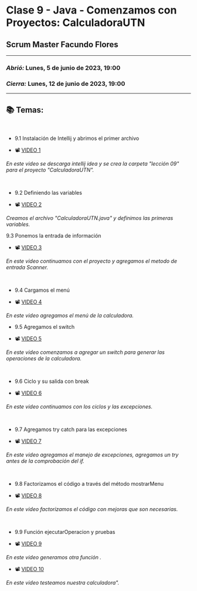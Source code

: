 # Clase 9 - Java - Comenzamos con Proyectos: CalculadoraUTN
## Scrum Master Facundo Flores

---

### *Abrió:* Lunes, 5 de junio de 2023, 19:00
### *Cierra:* Lunes, 12 de junio de 2023, 19:00

---

## 📚 Temas:

<br>

- 9.1 Instalación de Intellij y abrimos el primer archivo

- 📽 [VIDEO 1](https://frsrutneduar-my.sharepoint.com/personal/abetancud_frsr_utn_edu_ar/_layouts/15/stream.aspx?id=%2Fpersonal%2Fabetancud%5Ffrsr%5Futn%5Fedu%5Far%2FDocuments%2FJava%20Tercer%20Semestre%202023%2FClase%209%2FClase%209%20Parte%201%20Java%2Emp4&ga=1)

*En este video se descarga intellij idea y se crea la carpeta "lección 09" para el proyecto "CalculadoraUTN".*

<br>

- 9.2 Definiendo las variables

- 📽 [VIDEO 2](https://frsrutneduar-my.sharepoint.com/personal/abetancud_frsr_utn_edu_ar/_layouts/15/stream.aspx?id=%2Fpersonal%2Fabetancud%5Ffrsr%5Futn%5Fedu%5Far%2FDocuments%2FJava%20Tercer%20Semestre%202023%2FClase%209%2FClase%209%20Parte%202%20Java%2Emp4&ga=1)

*Creamos el archivo "CalculadoraUTN.java" y definimos las primeras variables.*

9.3 Ponemos la entrada de información

- 📽 [VIDEO 3](https://frsrutneduar-my.sharepoint.com/personal/abetancud_frsr_utn_edu_ar/_layouts/15/stream.aspx?id=%2Fpersonal%2Fabetancud%5Ffrsr%5Futn%5Fedu%5Far%2FDocuments%2FJava%20Tercer%20Semestre%202023%2FClase%209%2FClase%209%20Parte%203%20Java%2Emp4&ga=1)

*En este video continuamos con el proyecto y agregamos el metodo de entrada Scanner.*

<br>

- 9.4 Cargamos el menú

- 📽 [VIDEO 4](https://frsrutneduar-my.sharepoint.com/personal/abetancud_frsr_utn_edu_ar/_layouts/15/stream.aspx?id=%2Fpersonal%2Fabetancud%5Ffrsr%5Futn%5Fedu%5Far%2FDocuments%2FJava%20Tercer%20Semestre%202023%2FClase%209%2FClase%209%20Parte%204%20Java%2Emp4&ga=1)

*En este video agregamos el menú de la calculadora.*

- 9.5 Agregamos el switch

- 📽 [VIDEO 5](https://frsrutneduar-my.sharepoint.com/personal/abetancud_frsr_utn_edu_ar/_layouts/15/stream.aspx?id=%2Fpersonal%2Fabetancud%5Ffrsr%5Futn%5Fedu%5Far%2FDocuments%2FJava%20Tercer%20Semestre%202023%2FClase%209%2FClase%209%20Parte%205%20Java%2Emp4&ga=1)

*En este video comenzamos a agregar un switch para generar las operaciones de la calculadora.*

<br>

- 9.6 Ciclo y su salida con break

- 📽 [VIDEO 6](https://frsrutneduar-my.sharepoint.com/personal/abetancud_frsr_utn_edu_ar/_layouts/15/stream.aspx?id=%2Fpersonal%2Fabetancud%5Ffrsr%5Futn%5Fedu%5Far%2FDocuments%2FJava%20Tercer%20Semestre%202023%2FClase%209%2FClase%209%20Parte%206%20Java%2Emp4&ga=1)

*En este video continuamos con los ciclos y las excepciones.*

<br>

- 9.7 Agregamos try catch para las excepciones

- 📽 [VIDEO 7](https://frsrutneduar-my.sharepoint.com/personal/abetancud_frsr_utn_edu_ar/_layouts/15/stream.aspx?id=%2Fpersonal%2Fabetancud%5Ffrsr%5Futn%5Fedu%5Far%2FDocuments%2FJava%20Tercer%20Semestre%202023%2FClase%209%2FClase%209%20Parte%207%20Java%2Emp4&ga=1)

*En este video agregamos el manejo de excepciones, agregamos un try antes de la comprobación del if.*

<br>

- 9.8 Factorizamos el código a través del método mostrarMenu

- 📽 [VIDEO 8](https://frsrutneduar-my.sharepoint.com/personal/abetancud_frsr_utn_edu_ar/_layouts/15/stream.aspx?id=%2Fpersonal%2Fabetancud%5Ffrsr%5Futn%5Fedu%5Far%2FDocuments%2FJava%20Tercer%20Semestre%202023%2FClase%209%2FClase%209%20Parte%208%20Java%2Emp4&ga=1)

*En este video factorizamos el código con mejoras que son necesarias.*

<br>

- 9.9 Función ejecutarOperacion y pruebas

- 📽 [VIDEO 9](https://frsrutneduar-my.sharepoint.com/personal/abetancud_frsr_utn_edu_ar/_layouts/15/stream.aspx?id=%2Fpersonal%2Fabetancud%5Ffrsr%5Futn%5Fedu%5Far%2FDocuments%2FJava%20Tercer%20Semestre%202023%2FClase%209%2FClase%209%20Parte%209%20Java%2Emp4&ga=1)

*En este video generamos otra función .*

- 📽 [VIDEO 10](https://frsrutneduar-my.sharepoint.com/personal/abetancud_frsr_utn_edu_ar/_layouts/15/stream.aspx?id=%2Fpersonal%2Fabetancud%5Ffrsr%5Futn%5Fedu%5Far%2FDocuments%2FJava%20Tercer%20Semestre%202023%2FClase%209%2FClase%209%20Parte%2010%20Java%2Emp4&ga=1)

*En este video testeamos nuestra calculadora".*
